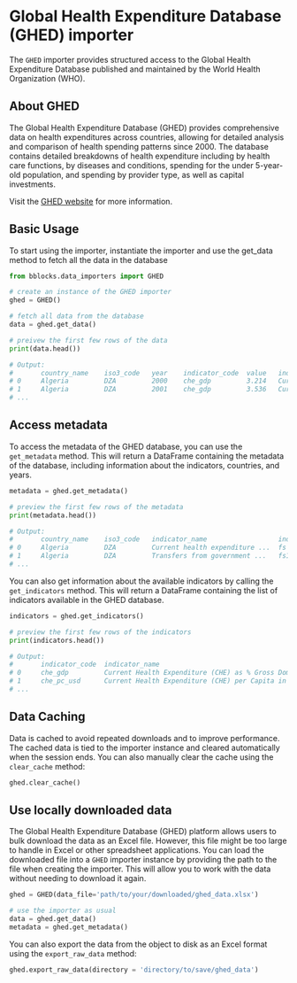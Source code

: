 # Global Health Expenditure Database (GHED) importer

The `GHED` importer provides structured access to the Global Health Expenditure Database published and maintained
by the World Health Organization (WHO). 

## About GHED


The Global Health Expenditure Database (GHED) provides comprehensive data on health expenditures across
countries, allowing for detailed analysis and comparison of health spending patterns since 2000. The database
contains detailed breakdowns of health expenditure including by health care functions, 
by diseases and conditions, spending for the under 5-year-old population, and spending by provider type, as well as
capital investments.

Visit the [GHED website](https://apps.who.int/nha/database) for more information.

## Basic Usage

To start using the importer, instantiate the importer and use the get_data method to fetch all the data in
the database

```py
from bblocks.data_importers import GHED

# create an instance of the GHED importer
ghed = GHED()

# fetch all data from the database
data = ghed.get_data()

# preivew the first few rows of the data
print(data.head())

# Output:
#       country_name	iso3_code	year	indicator_code	value	indicator_name	                unit	
# 0	    Algeria	        DZA	        2000	che_gdp	        3.214	Current Health Expenditure ...	Percentage	
# 1	    Algeria	        DZA	        2001	che_gdp	        3.536	Current Health Expenditure ...	Percentage	
# ...
```

## Access metadata

To access the metadata of the GHED database, you can use the `get_metadata` method. This will return a DataFrame
containing the metadata of the database, including information about the indicators, countries, and years.

```py
metadata = ghed.get_metadata()

# preview the first few rows of the metadata
print(metadata.head())

# Output:
#	    country_name	iso3_code	indicator_name	                indicator_code	sources		                                data_type	                ....
# 0	    Algeria	        DZA	        Current health expenditure ... 	fs	            2019 - 2022: Sum of its components ...		2019 - 2022: Derived ...	                        
# 1	    Algeria	        DZA	        Transfers from government ...	fs1	            2000 - 2018: Calculated as the ...          2000 - 2018: Estimated...
# ...
```

You can also get information about the available indicators by calling the `get_indicators` method. This will return
a DataFrame containing the list of indicators available in the GHED database.

```py
indicators = ghed.get_indicators()

# preview the first few rows of the indicators
print(indicators.head())

# Output:
#	    indicator_code	indicator_name	                                                    indicator_long_code	category_1	category_2	unit	    currency	measurement_method
# 0	    che_gdp	        Current Health Expenditure (CHE) as % Gross Domestic Product (GDP)	CHE%GDP_SHA2011	    INDICATORS	AGGREGATES	Percentage		        Current Health Expenditure (CHE) / Gross Domestic Product (GDP)
# 1	    che_pc_usd	    Current Health Expenditure (CHE) per Capita in US$	                CHE_pc_US$_SHA2011	INDICATORS	AGGREGATES	Ones	    US$	        Current Health Expenditure (CHE) / Population / Exchange rate (NCU to USD)
# ...
```


## Data Caching

Data is cached to avoid repeated downloads and to improve performance. The cached data is tied to the importer
instance and cleared automatically when the session ends. You can also manually clear the cache
using the `clear_cache` method:

```py
ghed.clear_cache()
```

## Use locally downloaded data

The Global Health Expenditure Database (GHED) platform allows users to bulk download the data as an Excel file. However,
this file might be too large to handle in Excel or other spreadsheet applications. You can load the downloaded file
into a `GHED` importer instance by providing the path to the file when creating the importer. This will allow you
to work with the data without needing to download it again.

```py
ghed = GHED(data_file='path/to/your/downloaded/ghed_data.xlsx')

# use the importer as usual
data = ghed.get_data()
metadata = ghed.get_metadata()
```

You can also export the data from the object to disk as an Excel format using the `export_raw_data` method:

```py
ghed.export_raw_data(directory = 'directory/to/save/ghed_data')
```


